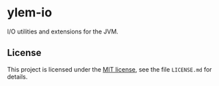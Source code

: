 # ylem-io

I/O utilities and extensions for the JVM.

## License

This project is licensed under the [MIT license](https://opensource.org/licenses/MIT),
see the file `LICENSE.md` for details.
